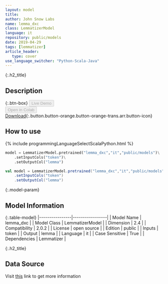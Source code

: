 ```yaml
---
layout: model
title: 
author: John Snow Labs
name: lemma_dxc
class: LemmatizerModel
language: it
repository: public/models
date: 2019-04-29
tags: [lemmatizer]
article_header:
   type: cover
use_language_switcher: "Python-Scala-Java"
---
```


{:.h2_title}
## Description 




{:.btn-box}
<button class="button button-orange" disabled>Live Demo</button><br/><button class="button button-orange" disabled>Open in Colab</button><br/>[Download](https://s3.amazonaws.com/auxdata.johnsnowlabs.com/public/models/lemma_dxc_it_2.0.2_2.4_1556531469058.zip){:.button.button-orange.button-orange-trans.arr.button-icon}<br/>

## How to use 
<div class="tabs-box" markdown="1">

{% include programmingLanguageSelectScalaPython.html %}

```python
model = LemmatizerModel.pretrained("lemma_dxc","it","public/models")\
	.setInputCols("token")\
	.setOutputCol("lemma")
```

```scala
val model = LemmatizerModel.pretrained("lemma_dxc","it","public/models")
	.setInputCols("token")
	.setOutputCol("lemma")
```
</div>



{:.model-param}
## Model Information
{:.table-model}
|----------------|-----------------|
| Model Name     | lemma_dxc       |
| Model Class    | LemmatizerModel |
| Dimension      | 2.4             |
| Compatibility  | 2.0.2           |
| License        | open source     |
| Edition        | public          |
| Inputs         | token           |
| Output         | lemma           |
| Language       | it              |
| Case Sensitive | True            |
| Dependencies   | Lemmatizer      |




{:.h2_title}
## Data Source
  
Visit [this](https://github.com/JohnSnowLabs/spark-nlp/blob/master/src/main/scala/com/johnsnowlabs/nlp/annotators/LemmatizerModel.scala) link to get more information


